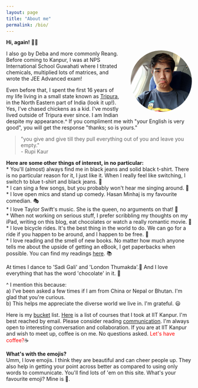 ```yaml
---
layout: page
title: "About me"
permalink: /bio/
---
```

**Hi, again!** 🙆🏻‍
<br>
<p><a href="https://www.instagram.com/reangdeba_/" target="_blank"><img src="/assets/images/duckduck.jpg" style="float: right; max-width: 33%; margin: 0 0 1em 2em; border-radius: 50%"></a></p>

<p>I also go by Deba and more commonly Reang. Before coming to Kanpur, I was at NPS International School Guwahati where I titrated chemicals, multiplied lots of matrices, and wrote the JEE Advanced exam!</p>

Even before that, I spent the first 16 years of my life living in a small state known as [Tripura](https://en.wikipedia.org/wiki/Tripura), in the North Eastern part of India (look it up!). Yes, I've chased chickens as a kid. I've mostly lived outside of Tripura ever since. I am Indian despite my appearance.^ If you compliment me with "your English is very good", you will get the response "thanks; so is yours."

> "you give and give till they pull everything out of you and leave you empty."<br> - Rupi Kaur

**Here are some other things of interest, in no particular:**
<br>
\* You'll (almost) always find me in black jeans and solid black t-shirt. There is no particular reason for it, I just like it. When I really feel like switching, I switch to blue t-shirt and black jeans. 👘
<br>
\* I can sing a few songs, but you probably won't hear me singing around. 🎼
<br>
\* I love open mics and stand up comedy. Hasan Minhaj is my favourite comedian. 🎭
<br>
\* I love Taylor Swift's music. She is the queen, no arguments on that! 🎼
<br>
\* When not working on serious stuff, I prefer scribbling my thoughts on my iPad, writing on this blog, eat chocolates or watch a really romantic movie. 🍿
<br>
\* I love bicycle rides. It's the best thing in the world to do. We can go for a ride if you happen to be around, and I happen to be free. 🚴
<br>
\* I love reading and the smell of new books. No matter how much anyone tells me about the upside of getting an eBook, I get paperbacks when possible. You can find my readings [here](/reads/). 📚

At times I dance to 'Sadi Gali' and 'London Thumakda'.💃 And I love everything that has the word 'chocolate' in it. 🍫

^ I mention this because:
<br>
a) I've been asked a few times if I am from China or Nepal or Bhutan. I'm glad that you're curious.
<br>
b) This helps me appreciate the diverse world we live in. I'm grateful. 😃

Here is my [bucket](/bucket/) list. [Here](/courses/) is a list of courses that I took at IIT Kanpur. I'm best reached by email. Please consider reading [communication](/communication/). I'm always open to interesting conversation and collaboration. If you are at IIT Kanpur and wish to meet up, coffee is on me. No questions asked. <span style="color: red">Let's have coffee?</span>☕


**What's with the emojis?**<br>
Umm, I love emojis. I think they are beautiful and can cheer people up. They also help in getting your point across better as compared to using only words to communicate. You'll find lots of 'em on this site. What's your favourite emoji? Mine is 🍫.
